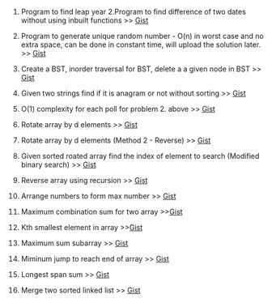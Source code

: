 1. Program to find leap year 2.Program to find difference of two dates without using inbuilt functions >> [Gist](https://gist.github.com/itsZed0/f95a438f53b2248de41d0cfd56810ed8)

2. Program to generate unique random number - O(n) in worst case and no extra space, can be done in constant time, will upload the solution later. >> [Gist](https://gist.github.com/itsZed0/12b50bb51f357817a443ac057e4c9147)

3. Create a BST, inorder traversal for BST, delete a a given node in BST >> [Gist](https://gist.github.com/itsZed0/15bc27e3af252ab78fd4b5110ac9020d)

4. Given two strings find if it is anagram or not without sorting >> [Gist](https://gist.github.com/itsZed0/6f5d94cb0ecd855c2207d2119bf32a90)

5. O(1) complexity for each poll for problem 2. above >> [Gist](https://gist.github.com/itsZed0/044159b0352fb637b915f6b84bbfcbda)

6. Rotate array by d elements >> [Gist](https://gist.github.com/itsZed0/93aa4ebbd94e36e7f69b9f05204e8783)

7. Rotate array by d elements (Method 2 - Reverse) >> [Gist](https://gist.github.com/itsZed0/0d036cc07c58f08d0a0eda3f65d7979d)

8. Given sorted roated array find the index of element to search (Modified binary search) >> [Gist](https://gist.github.com/itsZed0/69c6172bd2f4336dc979a051a3fda6f0)

9. Reverse array using recursion >> [Gist](https://gist.github.com/itsZed0/3cf0e59b96014ce387888b5f10f1bcfe)

10. Arrange numbers to form max number >> [Gist](https://gist.github.com/itsZed0/d88d1958e45df877745b8ae3bebefede)

11. Maximum combination sum for two array >>[Gist](https://gist.github.com/itsZed0/8c033d70dcd986a8aa9ce188836b8afd)

12. Kth smallest element in array >>[Gist](https://gist.github.com/itsZed0/dcd4d454c87cb7e31950985cb928e853)

13. Maximum sum subarray >> [Gist](https://gist.github.com/itsZed0/ea43c9e1bf055f375783d28ad3ab5fba)

14. Miminum jump to reach end of array >> [Gist](https://gist.github.com/itsZed0/ade0f161055191c5d119ea0217ffee4d)

15. Longest span sum >> [Gist](https://gist.github.com/itsZed0/0dddd6af249b8fa0ce9900f07c1dd06f)

16. Merge two sorted linked list >> [Gist](https://gist.github.com/itsZed0/72df83b1d7087d7df007cb880af69798)
